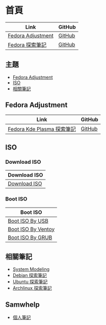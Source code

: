 

# 首頁

| Link | GitHub |
| ---- | ------ |
| [Fedora Adjustment](https://samwhelp.github.io/fedora-adjustment/) | [GitHub](https://github.com/samwhelp/fedora-adjustment) |
| [Fedora 探索筆記](https://samwhelp.github.io/note-about-fedora/) | [GitHub](https://github.com/samwhelp/note-about-fedora) |


## 主題

* [Fedora Adjustment](#fedora-adjustment)
* [ISO](#iso)
* [相關筆記](#相關筆記)




## Fedora Adjustment

| Link | GitHub |
| ---- | ------ |
| [Fedora Kde Plasma 探索筆記](https://samwhelp.github.io/note-about-fedora-kde-plasma/) | [GitHub](https://github.com/samwhelp/note-about-fedora-kde-plasma) |




## ISO

### Download ISO

| Download ISO |
| --- |
| [Download ISO](https://samwhelp.github.io/note-about-fedora/read/core/iso/download-iso.html) |


### Boot ISO

| Boot ISO |
| --- |
| [Boot ISO By USB](https://samwhelp.github.io/note-about-fedora/read/core/iso/boot-iso/boot-iso-by-usb.html) |
| [Boot ISO By Ventoy](https://samwhelp.github.io/note-about-fedora/read/core/iso/boot-iso/boot-iso-by-ventoy.html) |
| [Boot ISO By GRUB](https://samwhelp.github.io/note-about-fedora/read/core/iso/boot-iso/boot-iso-by-grub.html) |




## 相關筆記

* [System Modeling](https://samwhelp.github.io/system-modeling/)
* [Debian 探索筆記](https://samwhelp.github.io/note-about-debian/)
* [Ubuntu 探索筆記](https://samwhelp.github.io/note-about-ubuntu/)
* [Archlinux 探索筆記](https://samwhelp.github.io/note-about-archlinux/)



## Samwhelp

* [個人筆記](https://samwhelp.github.io/book/)
